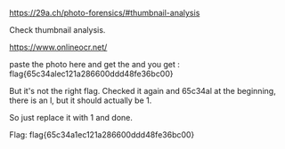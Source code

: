 https://29a.ch/photo-forensics/#thumbnail-analysis

Check thumbnail analysis.

https://www.onlineocr.net/

paste the photo here and get the  and you get : flag{65c34alec121a286600ddd48fe36bc00} 


But it's not the right flag. Checked it again and 65c34al at the beginning, there is an l, but it should actually be 1.

So just replace it with 1 and done.

Flag: flag{65c34a1ec121a286600ddd48fe36bc00}